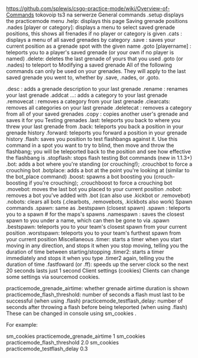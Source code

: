 https://github.com/splewis/csgo-practice-mode/wiki/Overview-of-Commands
tokovoip ts3 na serwerze
General commands
.setup displays the practicemode menu
.help: displays this page
Saving grenade positions
.nades [player or category]: displays a menu to select saved grenade positions, this shows all frenades if no player or category is given
.cats : displays a menu of all saved grenades by category
.save <name>: saves your current position as a grenade spot with the given name
.goto [playername] <grenadeid>: teleports you to a player's saved grenade (or your own if no player is named)
.delete: deletes the last grenade of yours that you used .goto (or .nades) to teleport to
Modifying a saved grenade
All of the following commands can only be used on your grenades. They will apply to the last saved grenade you went to, whether by .save, .nades, or .goto.

.desc <description>: adds a grenade description to your last grenade
.rename <new name>: renames your last grenade
.addcat <category> ...: adds a category to your last grenade
.removecat <category>: removes a category from your last grenade
.clearcats: removes all categories on your last grenade
.deletecat <category>: removes a category from all of your saved grenades
.copy <username> <grenadeid>: copies another user's grenade and saves it for you
Testing grenades
.last: teleports you back to where you threw your last grenade from
.back: teleports you back a position in your grenade history
.forward: teleports you forward a position in your grenade history
.flash: saves you position to test flashbangs against it. Use this command in a spot you want to try to blind, then move and throw the flashbang; you will be teleported back to the position and see how effective the flashbang is
.stopflash: stops flash testing
Bot commands (new in 1.1.3+)
.bot: adds a bot where you're standing (or crouching!); .crouchbot to force a crouching bot
.botplace: adds a bot at the point you're looking at (similar to the bot_place command)
.boost: spawns a bot boosting you (crouch-boosting if you're crouching); .crouchboost to force a crouching bot
.movebot: moves the last bot you placed to your current position
.nobot: removes a bot you've added with .bot (can also use .kickbot or .removebot)
.nobots: clears all bots (.clearbots, .removebots, .kickbots also work)
Spawn commands
.spawn: same as .bestspawn (closest spawn)
.spawn <number>: teleports you to a spawn # for the maps's spawns
.namespawn <name>: saves the closest spawn to you under a name, which can then be gone to via .spawn <name>
.bestspawn: teleports you to your team's closest spawn from your current position
.worstspawn: teleports you to your team's furthest spawn from your current position
Miscellaneous
.timer: starts a timer when you start moving in any direction, and stops it when you stop moving, telling you the duration of time between starting/stopping
.timer2: starts a timer immediately and stops it when you type .timer2 again, telling you the duration of time
.fastfoward (or .ff): speeds up the server clock so the next 20 seconds lasts just 1 second
Client settings (cookies)
Clients can change some settings via sourcemod cookies.

practicemode_grenade_airtime: whether grenade airtime duration is shown
practicemode_flash_threshold: number of seconds a flash must last to be successful (when using .flash)
practicemode_testflash_delay: number of seconds after throwing a flash before being teleported (when using .flash)
These can be changed in console using sm_cookies <cookiename> <value>.

For example:

sm_cookies practicemode_grenade_airtime 1
sm_cookies practicemode_flash_threshold 2.0
sm_cookies practicemode_testflash_delay 0.3
